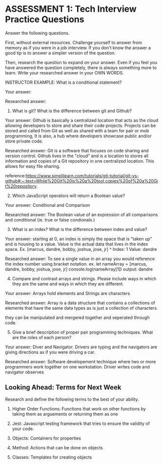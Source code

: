 # ASSESSMENT 1: Tech Interview Practice Questions

Answer the following questions.

First, without external resources. Challenge yourself to answer from memory as if you were in a job interview. If you don't know the answer a good tip is to answer a simpler version of the question.

Then, research the question to expand on your answer. Even if you feel you have answered the question completely, there is always something more to learn. Write your researched answer in your OWN WORDS.

INSTRUCTOR EXAMPLE: What is a conditional statement?

Your answer:

Researched answer:

1. What is git? What is the difference between git and Github?

Your answer: Github is basically a centralized location that acts as the cloud allowing developers to store and share their code projects. Projects can be stored and called from Git as well as shared with a team for pair or mob programming, It is also, a hub where developers showcase public and/or store private code.

Researched answer: Git is a software that focuses on code sharing and version control. Github lives in the "cloud" and is a location to stores all information and copies of a Git repository in one centralized location. This allows for easy file sharing.

reference:https://www.simplilearn.com/tutorials/git-tutorial/git-vs-github#:~:text=While%20Git%20is%20a%20tool,copies%20of%20a%20Git%20repository.

2. Which JavaScript operators will return a Boolean value?

Your answer: Conditional and Comparison 

Researched answer: The Boolean value of an expression of all comparisons and conditional (ie. true or false condionals.)

3. What is an index? What is the difference between index and value?

Your answer: starting at 0, an index is simply the space that is "taken up" and is housing to a value. 
            Value is the actual data that lives in the index space.
            Ex. [marcus, dandre, bobby, joshua, jose, jr]
                            ^
Index: 1
Value: dandre

Researched answer: To see a single value in an array you would reference the index number using bracket notation. 
ex. let nameArray = [marcus, dandre, bobby, joshua, jose, jr]
    console.log(nameArray[1])
    output: dandre

4. Compare and contrast arrays and strings. Please include ways in which they are the same and ways in which they are different.

Your answer: Arrays hold elements and Strings are characters

Researched answer: Array is a data structure that contains a collections of elements that have the same data types as is just a collection of characters. 

they can be manipulated and mergered together and seperated through code. 

5. Give a brief description of proper pair programming techniques. What are the roles of each person?

Your answer: Diver and Navigator. Drivers are typing and the navigators are giving directions as if you were driving a car. 

Researched answer: Software developement technique where two or more programmers work together on one workstation. Driver writes code and navigator observes

## Looking Ahead: Terms for Next Week

Research and define the following terms to the best of your ability.

1. Higher Order Functions: Functions that work on other functions by taking them as arguements or returning them as one

2. Jest: Javascript testing framework that tries to ensure the validity of your code. 

3. Objects: Containers for properties

4. Method: Actions that can be done on objects

5. Classes: Templates for creating objects 
